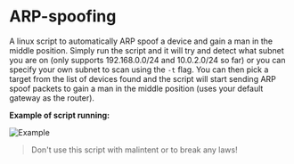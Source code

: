 # ARP-spoofing
A linux script to automatically ARP spoof a device and gain a man in the middle position. Simply run the script and it will try and detect what subnet you are on (only supports 192.168.0.0/24 and 10.0.2.0/24 so far) or you can specify your own subnet to scan using the `-t` flag. You can then pick a target from the list of devices found and the script will start sending ARP spoof packets to gain a man in the middle position (uses your default gateway as the router).

**Example of script running:**

![Example](https://i.imgur.com/t6nNSUX.png)

> Don't use this script with malintent or to break any laws!
